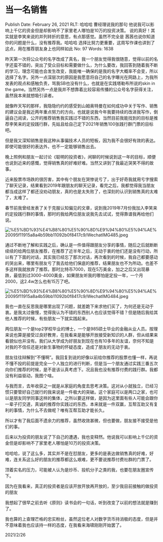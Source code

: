 # 当一名销售

Publish Date: February 26, 2021
RLT: 哈哈哈 曹经理说我的那句 他说我可以影响上千亿的资金但是却影响不了家里老人哪怕是10万的投资决策。 说的真好！其实就是李笑来说的并列转折的意思，有点那感觉。虽然不完全是
茜茜也说你知道你的问题是什么，没有推荐我。哈哈哈 选择比努力更重要，这周写作课也讲到了这点，用在推荐朋友身上也同样如此
No: 97
Words: 1638

昨天第一次将公众号的名字改成了真名，我一个朋友觉得我很随意，觉得以前的名字还蛮不错的，突出了受众目标和需要做什么，为什么要改，我回答到随着我不断的学习，理念可能也会发生改变，我能唯一确保的是我的名字大概率不会变，所以选择了名字。另外一点深层次的原因是我愿意将自己的名字曝光在网路上，为我所发表的观点和感触负责，骂我SB也没有什么，也就是在实践塔勒布所说的skin in the game。当然另外一点是我并不想靠着比较容易传播的公众号名字获得关注，虽然我本来就想吸引读者。

就像昨天写的那样，我隐隐约约的感受到山姆奥特曼在如何成功中关于写作、销售的建议会是我近两年重点努力的方向，也就是说我今年我要持续的改进我写作，倒逼自己阅读，公开的推荐销售我实践过不错的东西，当然目前我能找到的目标是推荐李笑来的定投践行群，先姑且给自己定下2021年销售100张践行群门票的目标吧。

但是我又深知销售是我这种从事偏技术人员的短板，因为我不会很好有效的表达。即使可能很好的表达外，也不一定能够销售出去。

晚上照例和朋友一起讨论《聪明的投资者》，闲聊的时候说到这一年的目标，顺便也说到近来的感慨，觉得销售真的好难好难。当然又讲到了我最近哭笑不得的故事。

近来股票市场跌的很厉害，其中有个朋友在哭惨说亏了，出于好奇我就用亏字搜索了聊天记录，结果看到2019年跟朋友的聊天记录，看完之后，我都觉得我当朋友都当成这样了都还没劝动朋友，真的也是太失败了，也深刻的认识到销售真的太难了，太难了。

春节前我曾经发表了关于克服认知偏见的文章，说到我2019年7月份我加入李笑来的定投践行群的事情，那时的我给两位朋友说我先去试试，觉得靠谱我再给他们说。

![%E5%BD%93%E4%B8%80%E5%90%8D%E9%94%80%E5%94%AE%20095f11915a8a4b59bb11092b0f8417c9/WechatIMG485.jpeg](%E5%BD%93%E4%B8%80%E5%90%8D%E9%94%80%E5%94%AE%20095f11915a8a4b59bb11092b0f8417c9/WechatIMG485.jpeg)

通过不断地了解和实践之后，确认是一件值得跟朋友分享的事情，随后之后就断断续续的给两位朋友推荐，在推荐了近半年之后，无动于衷的他们还是没有行动，所以有了下面的对话，其实我已经忘了那次对话，再次看到的时候，我自己都要感动的哭出来，哪里有朋友亏了我去给他们保底的推荐，结果朋友也不为所动。也差不多这样我就放弃了推荐。那时比特币7000，现在5万美金，加之之后又出现暴跌，最低到过3000-4000美金，如果朋友听我的哪怕是定投一年，一个月2000，这2.4w怎么也有15万了吧。

![%E5%BD%93%E4%B8%80%E5%90%8D%E9%94%80%E5%94%AE%20095f11915a8a4b59bb11092b0f8417c9/WechatIMG484.jpeg](%E5%BD%93%E4%B8%80%E5%90%8D%E9%94%80%E5%94%AE%20095f11915a8a4b59bb11092b0f8417c9/WechatIMG484.jpeg)

我也一直在反思我是哪里出现了问题，就差跪下来求他们买了，为何还是无动于衷。是我太过傲慢，觉得我认为不错的东西别人也应该觉得不错？但是随后我给其他人推荐的时候，有些朋友一下就实践起来。

两位朋友一个是top2学校毕业的博士，一个是985硕士毕业的金融从业人员。按理来说也算是接受过良好教育，在我看来是能够开放接受新知识的人群，但从结果来看貌似也并没有。我们从大学成为好朋友到现在也有10多年的友谊，奈何不知是对我的不信任还是对新生事物的怀疑态度，造成了朋友的无动于衷。

朋友往往辩解到“不懂啊”。我回复到说的好像以前给你推荐的股票也懂一样，再说不懂不投的前提是完全一个人独立的进行判断，但是当一个朋友通过实践三番五次向你们推荐的时候，是不是该认真考虑下。况且我也没有推荐付费的践行群。我都没有利益驱动，我图个啥。

与我而言，去年收获之一就是从家庭的角度去思考决策。这对从小就独立，已经习惯只要管好自己就行的我来说是一件极大的突破。这个家庭可以是两口之家，也可以是朋友同学同事这样的集体，之所以要这样做，是因为这里面有些人可能会跟你一辈子打交道，真诚的推荐你实践过的东西，本来就是一件双赢，互帮互助又有复利的事情，为什么不去做呢？唯有互帮互助才能长久。

所以才有了我后面不遗余力的推荐，虽然收效甚微，但也要做，朋友接不接受是他们的事。

后来以为投资的朋友说了下自己的遭遇，我也变释然。他说我可以影响上千亿的资金但是却影响不了家里老人哪怕是10万的投资决策。

哈哈哈，说了这么多，其实并不是在怼朋友，更多的是表达做销售真的好难，好难，连关系这么好的朋友的推荐都这么艰难，更不要说推荐付费社群的门票了。

顶着实名的压力，可能被人认为是炒币、投机分子之类的我，也要在朋友圈宣传下。

因为在我看来，真正的投资者是应该开放开放再开放的，至少我目前接触的做投资的朋友

我想起了很早之前去听《原则》读书会的一句话，听到改变了以前的想法就是赚到了。

我也算的上查理芒格的忠实粉丝，虽然这位老人对数字货币持消极的态度，但是并不意味着我也应该持一样的态度，在我看来海啸刚刚开始罢了。

2021/2/26